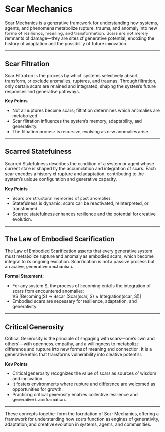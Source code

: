 
# Scar Mechanics

Scar Mechanics is a generative framework for understanding how systems, agents, and phenomena metabolize rupture, trauma, and anomaly into new forms of resilience, meaning, and transformation. Scars are not merely remnants of damage—they are sites of generative potential, encoding the history of adaptation and the possibility of future innovation.

---

## Scar Filtration

Scar Filtration is the process by which systems selectively absorb, transform, or exclude anomalies, ruptures, and traumas. Through filtration, only certain scars are retained and integrated, shaping the system’s future responses and generative pathways.

**Key Points:**
- Not all ruptures become scars; filtration determines which anomalies are metabolized.
- Scar filtration influences the system’s memory, adaptability, and generativity.
- The filtration process is recursive, evolving as new anomalies arise.

---

## Scarred Statefulness

Scarred Statefulness describes the condition of a system or agent whose current state is shaped by the accumulation and integration of scars. Each scar encodes a history of rupture and adaptation, contributing to the system’s unique configuration and generative capacity.

**Key Points:**
- Scars are structural memories of past anomalies.
- Statefulness is dynamic: scars can be reactivated, reinterpreted, or transformed.
- Scarred statefulness enhances resilience and the potential for creative evolution.

---

## The Law of Embodied Scarification

The Law of Embodied Scarification asserts that every generative system must metabolize rupture and anomaly as embodied scars, which become integral to its ongoing evolution. Scarification is not a passive process but an active, generative mechanism.

**Formal Statement:**
- For any system S, the process of becoming entails the integration of scars from encountered anomalies:  
	∀S [Becoming(S) → ∃scar (Scar(scar, S) ∧ Integration(scar, S))]
- Embodied scars are necessary for resilience, adaptation, and generativity.

---

## Critical Generosity

Critical Generosity is the principle of engaging with scars—one’s own and others’—with openness, empathy, and a willingness to metabolize difference and rupture into new forms of meaning and connection. It is a generative ethic that transforms vulnerability into creative potential.

**Key Points:**
- Critical generosity recognizes the value of scars as sources of wisdom and innovation.
- It fosters environments where rupture and difference are welcomed as opportunities for growth.
- Practicing critical generosity enables collective resilience and generative transformation.

---

These concepts together form the foundation of Scar Mechanics, offering a framework for understanding how scars function as engines of generativity, adaptation, and creative evolution in systems, agents, and communities.
